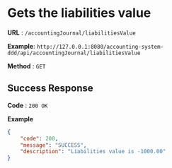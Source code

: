 # Gets the liabilities value

**URL** : `/accountingJournal/liabilitiesValue`

**Example**: `http://127.0.0.1:8080/accounting-system-ddd/api/accountingJournal/liabilitiesValue`

**Method** : `GET`

## Success Response

**Code** : `200 OK`
 
**Example**

````json
{
    "code": 200,
    "message": "SUCCESS",
    "description": "Liabilities value is -1000.00"
}

````


